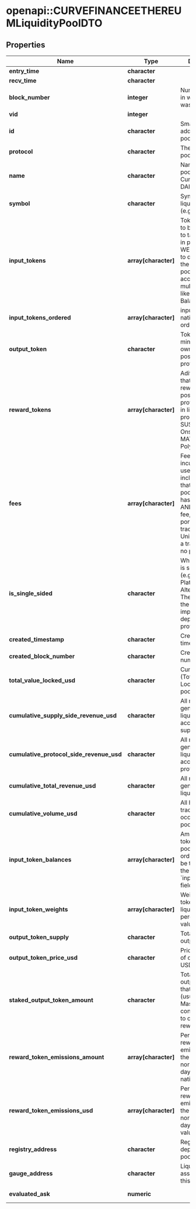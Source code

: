 # openapi::CURVEFINANCEETHEREUMLiquidityPoolDTO



## Properties
Name | Type | Description | Notes
------------ | ------------- | ------------- | -------------
**entry_time** | **character** |  | [optional] 
**recv_time** | **character** |  | [optional] 
**block_number** | **integer** | Number of block in which entity was recorded. | [optional] 
**vid** | **integer** |  | [optional] 
**id** | **character** | Smart contract address of the pool | [optional] 
**protocol** | **character** | The protocol this pool belongs to | [optional] 
**name** | **character** | Name of liquidity pool (e.g. Curve.fi DAI/USDC/USDT) | [optional] 
**symbol** | **character** | Symbol of liquidity pool (e.g. 3CRV) | [optional] 
**input_tokens** | **array[character]** | Tokens that need to be deposited to take a position in protocol. e.g. WETH and USDC to deposit into the WETH-USDC pool. Array to account for multi-asset pools like Curve and Balancer | [optional] 
**input_tokens_ordered** | **array[character]** | inputTokens in native (contract) order | [optional] 
**output_token** | **character** | Token that is minted to track ownership of position in protocol | [optional] 
**reward_tokens** | **array[character]** | Aditional tokens that are given as reward for position in a protocol, usually in liquidity mining programs. e.g. SUSHI in the Onsen program, MATIC for Aave Polygon | [optional] 
**fees** | **array[character]** | Fees per trade incurred to the user. Should include all fees that apply to a pool (e.g. Curve has a trading fee AND an admin fee, which is a portion of the trading fee. Uniswap only has a trading fee and no protocol fee.) | [optional] 
**is_single_sided** | **character** | Whether this pool is single-sided (e.g. Bancor, Platypus&#39;s Alternative Pool). The specifics of the implementation depends on the protocol. | [optional] 
**created_timestamp** | **character** | Creation timestamp | [optional] 
**created_block_number** | **character** | Creation block number | [optional] 
**total_value_locked_usd** | **character** | Current TVL (Total Value Locked) of this pool in USD | [optional] 
**cumulative_supply_side_revenue_usd** | **character** | All revenue generated by the liquidity pool, accrued to the supply side. | [optional] 
**cumulative_protocol_side_revenue_usd** | **character** | All revenue generated by the liquidity pool, accrued to the protocol. | [optional] 
**cumulative_total_revenue_usd** | **character** | All revenue generated by the liquidity pool. | [optional] 
**cumulative_volume_usd** | **character** | All historical trade volume occurred in this pool, in USD | [optional] 
**input_token_balances** | **array[character]** | Amount of input tokens in the pool. The ordering should be the same as the pool&#39;s &#x60;inputTokens&#x60; field. | [optional] 
**input_token_weights** | **array[character]** | Weights of input tokens in the liquidity pool in percentage values. | [optional] 
**output_token_supply** | **character** | Total supply of output token. | [optional] 
**output_token_price_usd** | **character** | Price per share of output token in USD | [optional] 
**staked_output_token_amount** | **character** | Total supply of output tokens that are staked (usually in the MasterChef contract). Used to calculate reward APY. | [optional] 
**reward_token_emissions_amount** | **array[character]** | Per-block reward token emission as of the current block normalized to a day, in token&#39;s native amount. | [optional] 
**reward_token_emissions_usd** | **array[character]** | Per-block reward token emission as of the current block normalized to a day, in USD value. | [optional] 
**registry_address** | **character** | Registry that deployed this pool | [optional] 
**gauge_address** | **character** | Liquidity Gauge assocaited with this pool | [optional] 
**evaluated_ask** | **numeric** |  | [optional] [readonly] 


